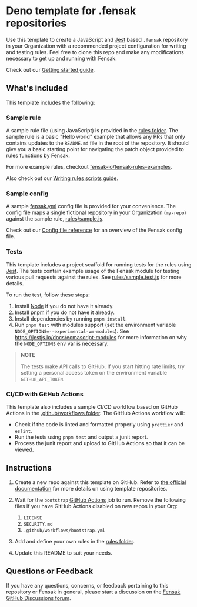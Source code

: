 # Deno template for .fensak repositories

Use this template to create a JavaScript and [Jest](https://jestjs.io/) based `.fensak` repository in your Organization
with a recommended project configuration for writing and testing rules. Feel free to clone this repo and make any
modifications necessary to get up and running with Fensak.

Check out our [Getting started guide](https://docs.fensak.io/docs/getting-started/).

## What's included

This template includes the following:

### Sample rule

A sample rule file (using JavaScript) is provided in the [rules folder](/rules). The sample rule is a basic "Hello
world" example that allows any PRs that only contains updates to the `README.md` file in the root of the repository. It
should give you a basic starting point for navigating the patch object provided to rules functions by Fensak.

For more example rules, checkout
[fensak-io/fensak-rules-examples](https://github.com/fensak-io/fensak-rules-examples).

Also check out our [Writing rules scripts guide](https://docs.fensak.io/docs/writing-rules/).

### Sample config

A sample [fensak.yml](/fensak.yml) config file is provided for your convenience. The config file maps a single fictional
repository in your Organization (`my-repo`) against the sample rule, [rules/sample.js](/rules/sample.js).

Check out our [Config file reference](https://docs.fensak.io/docs/config-reference/) for an overview of the Fensak
config file.

### Tests

This template includes a project scaffold for running tests for the rules using [Jest](https://jestjs.io/). The tests
contain example usage of the Fensak module for testing various pull requests against the rules. See
[rules/sample.test.js](/rules/sample.test.js) for more details.

To run the test, follow these steps:

1. Install [Node](https://nodejs.org/en) if you do not have it already.
1. Install [pnpm](https://pnpm.io/) if you do not have it already.
1. Install dependencies by running `pnpm install`.
1. Run `pnpm test` with modules support (set the environment variable `NODE_OPTIONS=--experimental-vm-modules`). See
   https://jestjs.io/docs/ecmascript-modules for more information on why the `NODE_OPTIONS` env var is necessary.

> **NOTE**
>
> The tests make API calls to GitHub. If you start hitting rate limits, try setting a personal access token on the
> environment variable `GITHUB_API_TOKEN`.

### CI/CD with GitHub Actions

This template also includes a sample CI/CD workflow based on GitHub Actions in the [.github/workflows
folder](/.github/workflows). The GitHub Actions workflow will:

- Check if the code is linted and formatted properly using `prettier` and `eslint`.
- Run the tests using `pnpm test` and output a junit report.
- Process the junit report and upload to GitHub Actions so that it can be viewed.

## Instructions

1. Create a new repo against this template on GitHub. Refer to [the official
   documentation](https://docs.github.com/en/repositories/creating-and-managing-repositories/creating-a-repository-from-a-template)
   for more details on using template repositories.
1. Wait for the `bootstrap` [GitHub Actions](https://docs.github.com/en/actions) job to run. Remove the following files
   if you have GitHub Actions disabled on new repos in your Org:

   1. `LICENSE`
   1. `SECURITY.md`
   1. `.github/workflows/bootstrap.yml`

1. Add and define your own rules in the [rules folder](/rules).
1. Update this README to suit your needs.

## Questions or Feedback

If you have any questions, concerns, or feedback pertaining to this repository or Fensak in general, please start a
discussion on the [Fensak GitHub Discussions forum](https://github.com/orgs/fensak-io/discussions).
